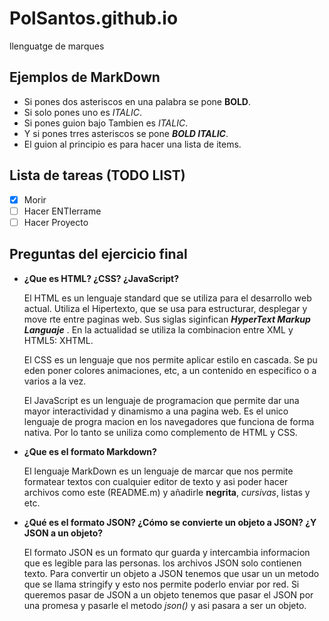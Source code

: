 # PolSantos.github.io
llenguatge de marques

## Ejemplos de MarkDown

- Si pones dos asteriscos en una palabra se pone **BOLD**.
- Si solo pones uno es *ITALIC*.
- Si pones guion bajo Tambien es _ITALIC_.
- Y si pones trres asteriscos se pone ***BOLD ITALIC***.
- El guion al principio es para hacer una lista de items.


## Lista de tareas (TODO LIST)

-  [x] Morir
-  [ ] Hacer ENTIerrame
-  [ ] Hacer Proyecto

 ## Preguntas del ejercicio final

- **¿Que es HTML? ¿CSS? ¿JavaScript?**

	El HTML es un lenguaje standard que se utiliza para el desarrollo web     actual. Utiliza el Hipertexto, que se usa para estructurar, desplegar y move    rte entre paginas web. Sus siglas siginfican ***HyperText Markup Languaje***    . En la actualidad se utiliza la combinacion entre XML y HTML5: XHTML.

	El CSS es un lenguaje que nos permite aplicar estilo en cascada. Se pu    eden poner colores animaciones, etc, a un contenido en especifico o a varios     a la vez.

	El JavaScript es un lenguaje de programacion que permite dar una mayor     interactividad y dinamismo a una pagina web. Es el unico lenguaje de progra    macion en los navegadores que funciona de forma nativa. Por lo tanto se uniliza como complemento de HTML y CSS.


- **¿Que es el formato Markdown?**

	El lenguaje MarkDown es un lenguaje de marcar que nos permite formatear textos con cualquier editor de texto y asi poder hacer archivos como este (README.m) y añadirle **negrita**, *cursivas*, listas y etc.


- **¿Qué es el formato JSON? ¿Cómo se convierte un objeto a JSON? ¿Y JSON a un objeto?**

	El formato JSON es un formato qur guarda y intercambia informacion que es legible para las personas. los archivos JSON solo contienen texto.
	Para convertir un objeto a JSON tenemos que usar un un metodo que se llama stringify y esto nos permite poderlo enviar por red. 
	Si queremos pasar de JSON a un objeto tenemos que pasar el JSON por una promesa y pasarle el metodo *json()* y asi pasara a ser un objeto.






